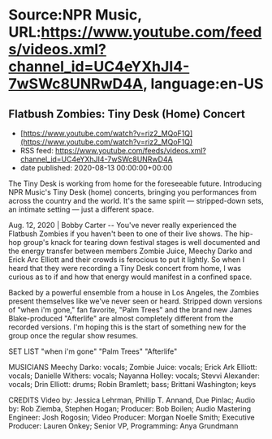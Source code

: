 # Source:NPR Music, URL:https://www.youtube.com/feeds/videos.xml?channel_id=UC4eYXhJI4-7wSWc8UNRwD4A, language:en-US

## Flatbush Zombies: Tiny Desk (Home) Concert
 - [https://www.youtube.com/watch?v=riz2_MQoF1Q](https://www.youtube.com/watch?v=riz2_MQoF1Q)
 - RSS feed: https://www.youtube.com/feeds/videos.xml?channel_id=UC4eYXhJI4-7wSWc8UNRwD4A
 - date published: 2020-08-13 00:00:00+00:00

The Tiny Desk is working from home for the foreseeable future. Introducing NPR Music's Tiny Desk (home) concerts, bringing you performances from across the country and the world. It's the same spirit — stripped-down sets, an intimate setting — just a different space.

Aug. 12, 2020 | Bobby Carter -- You've never really experienced the Flatbush Zombies if you haven't been to one of their live shows. The hip-hop group's knack for tearing down festival stages is well documented and the energy transfer between members Zombie Juice, Meechy Darko and Erick Arc Elliott and their crowds is ferocious to put it lightly. So when I heard that they were recording a Tiny Desk concert from home, I was curious as to if and how that energy would manifest in a confined space.

Backed by a powerful ensemble from a house in Los Angeles, the Zombies present themselves like we've never seen or heard. Stripped down versions of "when i'm gone," fan favorite, "Palm Trees" and the brand new James Blake-produced "Afterlife" are almost completely different from the recorded versions. I'm hoping this is the start of something new for the group once the regular show resumes.

SET LIST
"when i'm gone"
"Palm Trees"
"Afterlife"

MUSICIANS
Meechy Darko: vocals; Zombie Juice: vocals; Erick Ark Elliott: vocals; Danielle Withers: vocals; Nayanna Holley: vocals; Stevvi Alexander: vocals; Drin Elliott: drums; Robin Bramlett; bass; Brittani Washington; keys

CREDITS
Video by: Jessica Lehrman, Phillip T. Annand, Due Pinlac; Audio by: Rob Ziemba, Stephen Hogan; Producer: Bob Boilen; Audio Mastering Engineer: Josh Rogosin; Video Producer: Morgan Noelle Smith; Executive Producer: Lauren Onkey; Senior VP, Programming: Anya Grundmann

